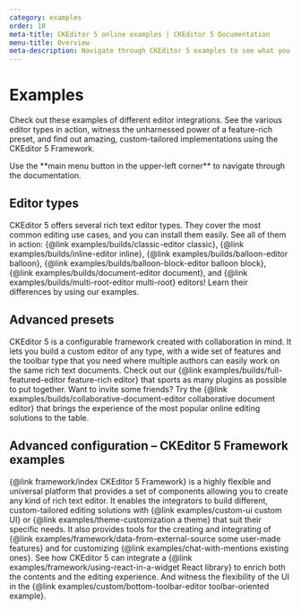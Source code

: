 ```yaml
---
category: examples
order: 10
meta-title: CKEditor 5 online examples | CKEditor 5 Documentation
menu-title: Overview
meta-description: Navigate through CKEditor 5 examples to see what you can create using this rich text editing framework.
---
```


# Examples

Check out these examples of different editor integrations. See the various editor types in action, witness the unharnessed power of a feature-rich preset, and find out amazing, custom-tailored implementations using the CKEditor&nbsp;5 Framework.

<span class="l-hide-desktop">
<info-box>
	Use the **main menu button in the upper-left corner** to navigate through the documentation.
</info-box>
</span>

## Editor types

CKEditor&nbsp;5 offers several rich text editor types. They cover the most common editing use cases, and you can install them easily. See all of them in action: {@link examples/builds/classic-editor classic}, {@link examples/builds/inline-editor inline}, {@link examples/builds/balloon-editor balloon}, {@link examples/builds/balloon-block-editor balloon block}, {@link examples/builds/document-editor document}, and {@link examples/builds/multi-root-editor multi-root} editors! Learn their differences by using our examples.

## Advanced presets

CKEditor&nbsp;5 is a configurable framework created with collaboration in mind. It lets you build a custom editor of any type, with a wide set of features and the toolbar type that you need where multiple authors can easily work on the same rich text documents. Check out our {@link examples/builds/full-featured-editor feature-rich editor} that sports as many plugins as possible to put together. Want to invite some friends? Try the {@link examples/builds/collaborative-document-editor collaborative document editor} that brings the experience of the most popular online editing solutions to the table.

## Advanced configuration &ndash; CKEditor&nbsp;5 Framework examples

{@link framework/index CKEditor&nbsp;5 Framework} is a highly flexible and universal platform that provides a set of components allowing you to create any kind of rich text editor. It enables the integrators to build different, custom-tailored editing solutions with {@link examples/custom-ui custom UI} or {@link examples/theme-customization a theme} that suit their specific needs. It also provides tools for the creating and integrating of {@link examples/framework/data-from-external-source some user-made features} and for customizing {@link examples/chat-with-mentions existing ones}. See how CKEditor&nbsp;5 can integrate a {@link examples/framework/using-react-in-a-widget React library} to enrich both the contents and the editing experience. And witness the flexibility of the UI in the {@link examples/custom/bottom-toolbar-editor toolbar-oriented example}.
